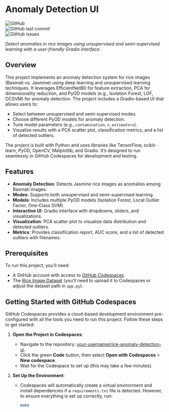 # Anomaly Detection UI

![GitHub](https://img.shields.io/github/license/your-username/rice-anomaly-detection-ui?style=flat-square)  
![GitHub last commit](https://img.shields.io/github/last-commit/your-username/rice-anomaly-detection-ui?style=flat-square)  
![GitHub issues](https://img.shields.io/github/issues/your-username/rice-anomaly-detection-ui?style=flat-square)

*Detect anomalies in rice images using unsupervised and semi-supervised learning with a user-friendly Gradio interface.*

## Overview

This project implements an anomaly detection system for rice images (Basmati vs. Jasmine) using deep learning and unsupervised learning techniques. It leverages EfficientNetB0 for feature extraction, PCA for dimensionality reduction, and PyOD models (e.g., Isolation Forest, LOF, OCSVM) for anomaly detection. The project includes a Gradio-based UI that allows users to:

- Select between unsupervised and semi-supervised modes.
- Choose different PyOD models for anomaly detection.
- Tune model parameters (e.g., `contamination`, `n_estimators`).
- Visualize results with a PCA scatter plot, classification metrics, and a list of detected outliers.

The project is built with Python and uses libraries like TensorFlow, scikit-learn, PyOD, OpenCV, Matplotlib, and Gradio. It’s designed to run seamlessly in GitHub Codespaces for development and testing.

## Features

- **Anomaly Detection**: Detects Jasmine rice images as anomalies among Basmati images.
- **Modes**: Supports both unsupervised and semi-supervised learning.
- **Models**: Includes multiple PyOD models (Isolation Forest, Local Outlier Factor, One-Class SVM).
- **Interactive UI**: Gradio interface with dropdowns, sliders, and visualizations.
- **Visualization**: PCA scatter plot to visualize data distribution and detected outliers.
- **Metrics**: Provides classification report, AUC score, and a list of detected outliers with filenames.

## Prerequisites

To run this project, you’ll need:
- A GitHub account with access to [GitHub Codespaces](https://github.com/features/codespaces).
- The [Rice Image Dataset](https://www.kaggle.com/datasets/muratkokludataset/rice-image-dataset) (you’ll need to upload it to Codespaces or adjust the dataset path in `app.py`).

## Getting Started with GitHub Codespaces

GitHub Codespaces provides a cloud-based development environment pre-configured with all the tools you need to run this project. Follow these steps to get started:

1. **Open the Project in Codespaces**:
   - Navigate to the repository: [your-username/rice-anomaly-detection-ui](https://github.com/your-username/rice-anomaly-detection-ui).
   - Click the green **Code** button, then select **Open with Codespaces** > **New codespace**.
   - Wait for the Codespace to set up (this may take a few minutes).

2. **Set Up the Environment**:
   - Codespaces will automatically create a virtual environment and install dependencies if a `requirements.txt` file is detected. However, to ensure everything is set up correctly, run:
     ```bash
     make